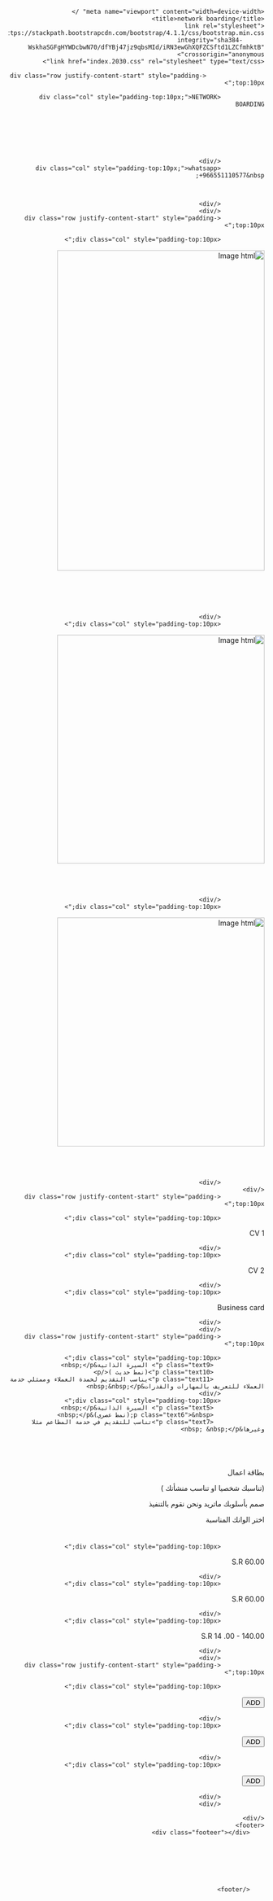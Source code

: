 


<!DOCTYPE html>

<html dir="rtl">
<head>
	
    <meta name="viewport" content="width=device-width" />
    <title>network boarding</title>
    <link rel="stylesheet" href="https://stackpath.bootstrapcdn.com/bootstrap/4.1.1/css/bootstrap.min.css" 
          integrity="sha384-WskhaSGFgHYWDcbwN70/dfYBj47jz9qbsMId/iRN3ewGhXQFZCSftd1LZCfmhktB" crossorigin="anonymous">
    <link href="index.2030.css" rel="stylesheet" type="text/css">
</head>
<body>
    <div class="container body-content">
        



<div class="container">


                    <div class="row justify-content-start" style="padding-top:10px;">

                <div class="col" style="padding-top:10px;">NETWORK BOARDING



               



                </div>
                <div class="col" style="padding-top:10px;">whatsapp +966551110577&nbsp;



                </div>
                </div>
                <div class="row justify-content-start" style="padding-top:10px;">

                <div class="col" style="padding-top:10px;">


<img alt="Image html" width="90%" height="90%" style="max-height:700px;max-width:500px;" src="https://up4net.com/uploads2/up4net-PNG-image-CF9E07FD7DE9-1-1-.png"/>


                </div>
                <div class="col" style="padding-top:10px;">


<img alt="Image html" width="90%" height="90%" style="max-height:500px;max-width:500px;" src="https://up4net.com/uploads2/up4net-PNG-image-DFB9E984AF0D-1.png"/>


                </div>
                <div class="col" style="padding-top:10px;">


<img alt="Image html" width="90%" height="90%" style="max-height:500px;max-width:500px;" src="imges/l.jpg" />


                </div>
    </div>
                <div class="row justify-content-start" style="padding-top:10px;">

                <div class="col" style="padding-top:10px;">
<label>CV 1&nbsp;&nbsp;</label>



                </div>
                <div class="col" style="padding-top:10px;">
<label>CV 2&nbsp;&nbsp;</label>



                </div>
                <div class="col" style="padding-top:10px;">
<label>Business card&nbsp;&nbsp;</label>



                </div>
                </div>
                <div class="row justify-content-start" style="padding-top:10px;">

                <div class="col" style="padding-top:10px;">
                  <p class="text9"> السيرة الذاتية&nbsp;</p>
                  <p class="text10">(نمط حديث )</p>
                  <p class="text11">يناسب التقديم لخمدة العملاء وممثلي خدمة العملاء للتعريف بالمهارات والقدرات&nbsp;&nbsp;</p>
                </div>
                <div class="col" style="padding-top:10px;">
                  <p class="text5"> السيرة الذاتية&nbsp;</p>
                  <p class="text6">&nbsp;(نمط عصري)&nbsp;</p>
                  <p class="text7">تناسب للتقديم في خدمة المطاعم مثلا وغيرها&nbsp; &nbsp;</p>
<p class="text8">&nbsp;</p>
                </div>
                <div class="col" style="padding-top:10px;">
                  <p class="text1"> بطاقة اعمال&nbsp;</p>
                  <p class="text2">(تناسبك شخصيا او تناسب منشأتك )</p>
                  <p class="text3">صمم بأسلوبك ماتريد ونحن نقوم بالتنفيذ&nbsp;</p>
                  <p class="text4">اختر الوانك المناسبة&nbsp;&nbsp;</p>
                </div>
                </div>
                <div class="row justify-content-start" style="padding-top:10px;">

                <div class="col" style="padding-top:10px;">
<label>S.R 60.00&nbsp;</label>



                </div>
                <div class="col" style="padding-top:10px;">
<label>S.R 60.00&nbsp;</label>



                </div>
                <div class="col" style="padding-top:10px;">
<label>S.R 14 .00 - 140.00&nbsp;</label>



                </div>
                </div>
                <div class="row justify-content-start" style="padding-top:10px;">

                <div class="col" style="padding-top:10px;">
<button class="btn btn-primary">ADD</button>


                </div>
                <div class="col" style="padding-top:10px;">
<button class="btn btn-primary">ADD</button>


                </div>
                <div class="col" style="padding-top:10px;">
<button class="btn btn-primary">ADD</button>


                </div>
                </div>


</div>



    </div>
	<footer>
		<div class="footeer"></div>
	
		
		
		
		
		
		
		</footer>
</body>
</html>
